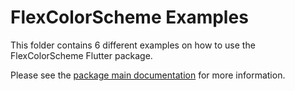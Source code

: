 # FlexColorScheme Examples

This folder contains 6 different examples on how to use the FlexColorScheme Flutter package.

Please see the [package main documentation](https://github.com/rydmike/flex_color_scheme) for more information.

